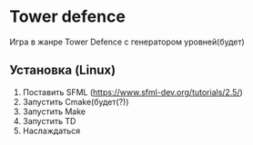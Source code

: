 
# Tower defence

Игра в жанре Tower Defence с генератором уровней(будет) 


## Установка (Linux)
1. Поставить SFML (https://www.sfml-dev.org/tutorials/2.5/)
2. Запустить Cmake(будет(?))
3. Запустить Make
4. Запустить TD
5. Наслаждаться
